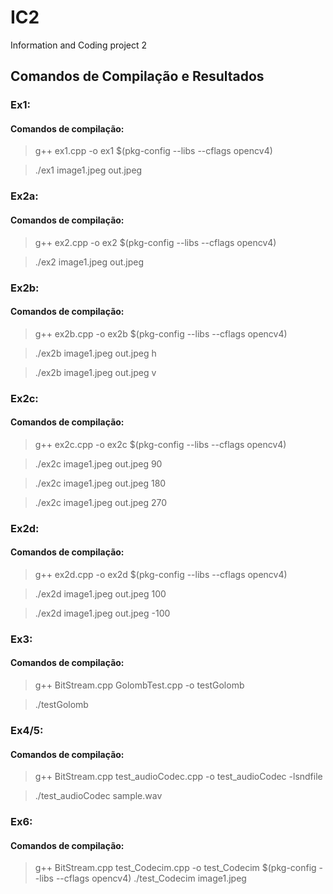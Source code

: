 # IC2
Information and Coding project 2

## Comandos de Compilação e Resultados


### Ex1:
#### Comandos de compilação:
> g++ ex1.cpp -o ex1 $(pkg-config --libs --cflags opencv4)

>./ex1 image1.jpeg out.jpeg

### Ex2a:
#### Comandos de compilação:
> g++ ex2.cpp -o ex2 $(pkg-config --libs --cflags opencv4)

>./ex2 image1.jpeg out.jpeg

### Ex2b:
#### Comandos de compilação:
> g++ ex2b.cpp -o ex2b $(pkg-config --libs --cflags opencv4)

>./ex2b image1.jpeg out.jpeg h 

>./ex2b image1.jpeg out.jpeg v

### Ex2c:
#### Comandos de compilação:
> g++ ex2c.cpp -o ex2c $(pkg-config --libs --cflags opencv4)

>./ex2c image1.jpeg out.jpeg 90

>./ex2c image1.jpeg out.jpeg 180

>./ex2c image1.jpeg out.jpeg 270

### Ex2d:
#### Comandos de compilação:

> g++ ex2d.cpp -o ex2d $(pkg-config --libs --cflags opencv4)

>./ex2d image1.jpeg out.jpeg 100

>./ex2d image1.jpeg out.jpeg -100

### Ex3:
#### Comandos de compilação:

> g++ BitStream.cpp GolombTest.cpp -o testGolomb

>./testGolomb

### Ex4/5:
#### Comandos de compilação:

> g++ BitStream.cpp test_audioCodec.cpp -o test_audioCodec -lsndfile

> ./test_audioCodec sample.wav


### Ex6:
#### Comandos de compilação:
> g++ BitStream.cpp test_Codecim.cpp -o test_Codecim $(pkg-config --libs --cflags opencv4)
> ./test_Codecim image1.jpeg
